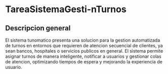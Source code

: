 # TareaSistemaGesti-nTurnos

## Descripcion general

El sistema tunomatico presenta una solucion para la gestion automatizada de turnos en entornos que requieren de atencion secuencial de clientes, ya sean bancos, hospitales o servicios publicos en general. El sistema permite asignar turnos de manera inteligente, notificar a usuarios y gestionar colas de atencion, optimizando tiempos de espera y mejorando la experiencia de usuario.
